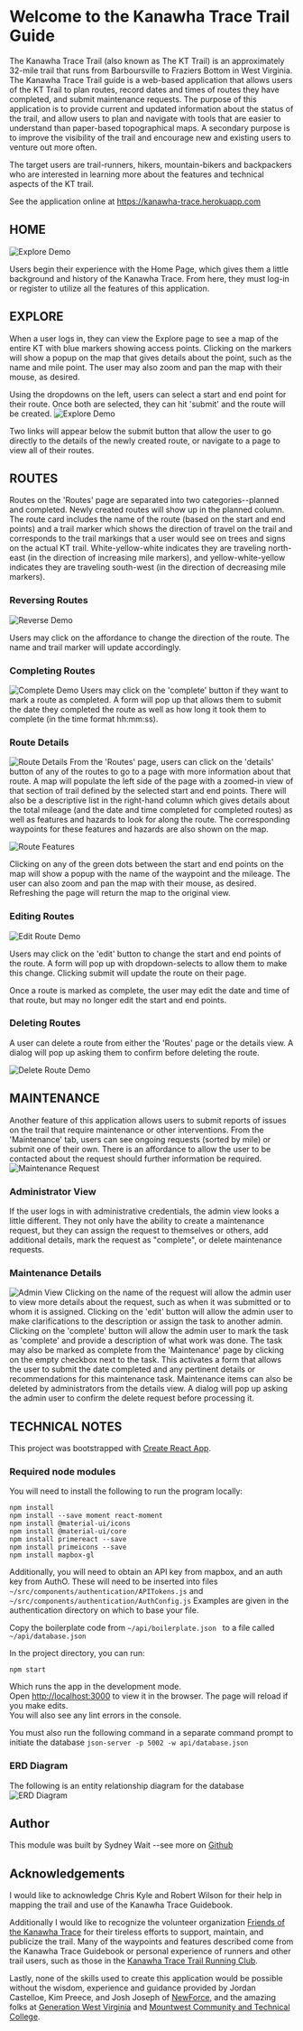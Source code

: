 # Welcome to the Kanawha Trace Trail Guide

The Kanawha Trace Trail (also known as The KT Trail) is an approximately 32-mile trail that runs from Barboursville to Fraziers Bottom in West Virginia.  The Kanawha Trace Trail guide is a web-based application that allows users of the KT Trail to plan routes, record dates and times of routes they have completed, and submit maintenance requests.  The purpose of this application is to provide current and updated information about the status of the trail, and allow users to plan and navigate with tools that are easier to understand than paper-based topographical maps.  A secondary purpose is to improve the visibility of the trail and encourage new and existing users to venture out more often.

The target users are trail-runners, hikers, mountain-bikers and backpackers who are interested in learning more about the features and technical aspects of the KT trail.

See the application online at https://kanawha-trace.herokuapp.com

## HOME

![Explore Demo](./public/images/readme/home.jpg)

Users begin their experience with the Home Page, which gives them a little background and history of the Kanawha Trace.  From here, they must log-in or register to utilize all the features of this application.

## EXPLORE

When a user logs in, they can view the Explore page to see a map of the entire KT with blue markers showing access points.  Clicking on the markers will show a popup on the map that gives details about the point, such as the name and mile point.  The user may also zoom and pan the map with their mouse, as desired.

Using the dropdowns on the left, users can select a start and end point for their route.  Once both are selected, they can hit 'submit' and the route will be created.
![Explore Demo](http://g.recordit.co/qLTq3eSmiP.gif)

Two links will appear below the submit button that allow the user to go directly to the details of the newly created route, or navigate to a page to view all of their routes.

## ROUTES

Routes on the 'Routes' page are separated into two categories--planned and completed.  Newly created routes will show up in the planned column.  The route card includes the name of the route (based on the start and end points) and a trail marker which shows the direction of travel on the trail and corresponds to the trail markings that a user would see on trees and signs on the actual KT trail. White-yellow-white indicates they are traveling north-east (in the direction of increasing mile markers), and yellow-white-yellow indicates they are traveling south-west (in the direction of decreasing mile markers).

### Reversing Routes
![Reverse Demo](http://g.recordit.co/vo29lufMGH.gif)

Users may click on the affordance to change the direction of the route. The name and trail marker will update accordingly.

### Completing Routes

![Complete Demo](http://g.recordit.co/d54AhyD4eU.gif)
Users may click on the 'complete' button if they want to mark a route as completed.  A form will pop up that allows them to submit the date they completed the route as well as how long it took them to complete (in the time format hh:mm:ss).


### Route Details
![Route Details](./public/images/readme/route_details.jpg)
From the 'Routes' page, users can click on the 'details' button of any of the routes to go to a page with more information about that route.  A map will populate the left side of the page with a zoomed-in view of that section of trail defined by the selected start and end points.  There will also be a descriptive list in the right-hand column which gives details about the total mileage (and the date and time completed for completed routes) as well as features and hazards to look for along the route.  The corresponding waypoints for these features and hazards are also shown on the map.

![Route Features](http://g.recordit.co/SR65sFaDSz.gif)

Clicking on any of the green dots between the start and end points on the map will show a popup with the name of the waypoint and the mileage. The user can also zoom and pan the map with their mouse, as desired.  Refreshing the page will return the map to the original view.

### Editing Routes
![Edit Route Demo](http://g.recordit.co/n9qneyq9qE.gif)

Users may click on the 'edit' button to change the start and end points of the route.  A form will pop up with dropdown-selects to allow them to make this change.  Clicking submit will update the route on their page.

Once a route is marked as complete, the user may edit the date and time of that route, but may no longer edit the start and end points.

### Deleting Routes
A user can delete a route from either the 'Routes' page or the details view.  A dialog will pop up asking them to confirm before deleting the route.

![Delete Route Demo](http://g.recordit.co/l5BrV7nvD5.gif)

## MAINTENANCE
Another feature of this application allows users to submit reports of issues on the trail that require maintenance or other interventions.  From the 'Maintenance' tab, users can see ongoing requests (sorted by mile) or submit one of their own.  There is an affordance to allow the user to be contacted about the request should further information be required.
![Maintenance Request](http://g.recordit.co/zEULs3VX2B.gif)

### Administrator View
If the user logs in with administrative credentials, the admin view looks a little different.  They not only have the ability to create a maintenance request, but they can assign the request to themselves or others, add additional details, mark the request as "complete", or delete maintenance requests.

### Maintenance Details
![Admin View](http://g.recordit.co/nJFWkPUpW3.gif)
Clicking on the name of the request will allow the admin user to view more details about the request, such as when it was submitted or to whom it is assigned.  Clicking on the 'edit' button will allow the admin user to make clarifications to the description or assign the task to another admin.  Clicking on the 'complete' button will allow the admin user to mark the task as 'complete' and provide a description of what work was done.  The task may also be marked as complete from the 'Maintenance' page by clicking on the empty checkbox next to the task.  This activates a form that allows the user to submit the date completed and any pertinent details or recommendations for this maintenance task.  Maintenance items can also be deleted by administrators from the details view.  A dialog will pop up asking the admin user to confirm the delete request before processing it.


## TECHNICAL NOTES

This project was bootstrapped with [Create React App](https://github.com/facebook/create-react-app).

### Required node modules

You will need to install the following to run the program locally:

```
npm install
npm install --save moment react-moment
npm install @material-ui/icons
npm install @material-ui/core
npm install primereact --save
npm install primeicons --save
npm install mapbox-gl
```

Additionally, you will need to obtain an API key from mapbox, and an auth key from AuthO.  These will need to be inserted into files
```~/src/components/authentication/APITokens.js```
and
```~/src/components/authentication/AuthConfig.js```
Examples are given in the authentication directory on which to base your file.

Copy the boilerplate code from
```~/api/boilerplate.json ```
to a file called
```~/api/database.json  ```

In the project directory, you can run:

```npm start```

Which runs the app in the development mode.<br>
Open [http://localhost:3000](http://localhost:3000) to view it in the browser.
The page will reload if you make edits.<br>
You will also see any lint errors in the console.

You must also run the following command in a separate command prompt to initiate the database
```json-server -p 5002 -w api/database.json```

### ERD Diagram
The following is an entity relationship diagram for the database
![ERD Diagram](./public/images/readme/ERD_Diagram.jpg)


## Author
This module was built by Sydney Wait --see more on [Github](https://github.com/sydneywait)

## Acknowledgements
I would like to acknowledge Chris Kyle and Robert Wilson for their help in mapping the trail and use of the Kanawha Trace Guidebook.

Additionally I would like to recognize the volunteer organization [Friends of the Kanawha Trace](https://www.facebook.com/TheKanawhaTrace/) for their tireless efforts to support, maintain, and publicize the trail.  Many of the waypoints and features described come from the Kanawha Trace Guidebook or personal experience of runners and other trail users, such as those in the [Kanawha Trace Trail Running Club](https://www.facebook.com/groups/483374695008119/).

Lastly, none of the skills used to create this application would be possible without the wisdom, experience and guidance provided by Jordan Castelloe, Kim Preece, and Josh Joseph of [NewForce](https://newforce.co/), and the amazing folks at [Generation West Virginia](https://generationwv.org/about/) and [Mountwest Community and Technical College](http://www.mctc.edu/).






